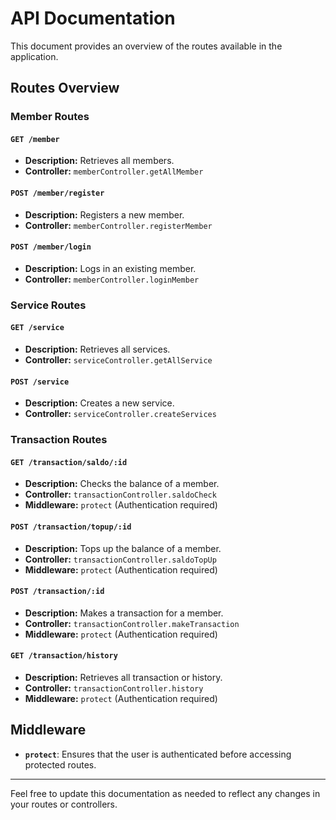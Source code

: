 # API Documentation

This document provides an overview of the routes available in the application.

## Routes Overview

### Member Routes

#### `GET /member`
- **Description:** Retrieves all members.
- **Controller:** `memberController.getAllMember`

#### `POST /member/register`
- **Description:** Registers a new member.
- **Controller:** `memberController.registerMember`

#### `POST /member/login`
- **Description:** Logs in an existing member.
- **Controller:** `memberController.loginMember`

### Service Routes

#### `GET /service`
- **Description:** Retrieves all services.
- **Controller:** `serviceController.getAllService`

#### `POST /service`
- **Description:** Creates a new service.
- **Controller:** `serviceController.createServices`

### Transaction Routes

#### `GET /transaction/saldo/:id`
- **Description:** Checks the balance of a member.
- **Controller:** `transactionController.saldoCheck`
- **Middleware:** `protect` (Authentication required)

#### `POST /transaction/topup/:id`
- **Description:** Tops up the balance of a member.
- **Controller:** `transactionController.saldoTopUp`
- **Middleware:** `protect` (Authentication required)

#### `POST /transaction/:id`
- **Description:** Makes a transaction for a member.
- **Controller:** `transactionController.makeTransaction`
- **Middleware:** `protect` (Authentication required)

#### `GET /transaction/history`
- **Description:** Retrieves all transaction or history.
- **Controller:** `transactionController.history`
- **Middleware:** `protect` (Authentication required)

## Middleware

- **`protect`**: Ensures that the user is authenticated before accessing protected routes.
---

Feel free to update this documentation as needed to reflect any changes in your routes or controllers.
